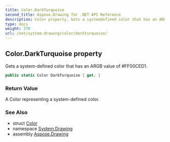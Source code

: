 ```yaml
---
title: Color.DarkTurquoise
second_title: Aspose.Drawing for .NET API Reference
description: Color property. Gets a systemdefined color that has an ARGB value of FF00CED1
type: docs
weight: 370
url: /net/system.drawing/color/darkturquoise/
---
```

## Color.DarkTurquoise property

Gets a system-defined color that has an ARGB value of #FF00CED1.

```csharp
public static Color DarkTurquoise { get; }
```

### Return Value

A Color representing a system-defined color.

### See Also

* struct [Color](../)
* namespace [System.Drawing](../../color/)
* assembly [Aspose.Drawing](../../../)


